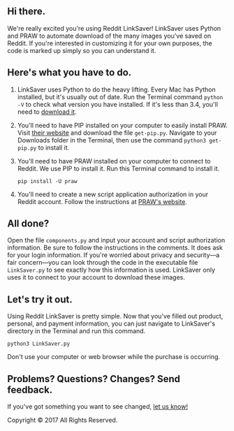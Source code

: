 ## Hi there.

We're really excited you're using Reddit LinkSaver! LinkSaver uses Python and PRAW to automate download of the many images you've saved on Reddit. If you're interested in customizing it for your own purposes, the code is marked up simply so you can understand it.

## Here's what you have to do.

1.  LinkSaver uses Python to do the heavy lifting. Every Mac has Python installed, but it's usually out of date. Run the Terminal command `python -V` to check what version you have installed. If it's less than 3.4, you'll need to [download it](https://www.python.org/).

2.  You'll need to have PIP installed on your computer to easily install PRAW. Visit [their website](https://pip.pypa.io/en/stable/installing/) and download the file `get-pip.py`. Navigate to your Downloads folder in the Terminal, then use the command `python3 get-pip.py` to install it.

3.  You'll need to have PRAW installed on your computer to connect to Reddit. We use PIP to install it. Run this Terminal command to install it.

    `pip install -U praw`
4.  You'll need to create a new script application authorization in your Reddit account. Follow the instructions at [PRAW's website](https://praw.readthedocs.io/en/latest/getting_started/authentication.html#script-application).

## All done?

Open the file `components.py` and input your account and script authorization information. Be sure to follow the instructions in the comments. It does ask for your login information. If you're worried about privacy and security—a fair concern—you can look through the code in the executable file `LinkSaver.py` to see exactly how this information is used. LinkSaver only uses it to connect to your account to download these images.

## Let's try it out.

Using Reddit LinkSaver is pretty simple. Now that you've filled out product, personal, and payment information, you can just navigate to LinkSaver's directory in the Terminal and run this command.

`python3 LinkSaver.py`

Don't use your computer or web browser while the purchase is occurring.

## Problems? Questions? Changes? Send feedback.

If you've got something you want to see changed, [let us know!](https://andrewrva.typeform.com/to/HL4YOt) <script>(function(){var qs,js,q,s,d=document,gi=d.getElementById,ce=d.createElement,gt=d.getElementsByTagName,id='typef_orm_share',b='https://s3-eu-west-1.amazonaws.com/share.typeform.com/';if(!gi.call(d,id)){js=ce.call(d,'script');js.id=id;js.src=b+'share.js';q=gt.call(d,'script')[0];q.parentNode.insertBefore(js,q)}id=id+'_';if(!gi.call(d,id)){qs=ce.call(d,'link');qs.rel='stylesheet';qs.id=id;qs.href=b+'share-button.css';s=gt.call(d,'head')[0];s.appendChild(qs,s)}})()</script>

Copyright © 2017 All Rights Reserved.
